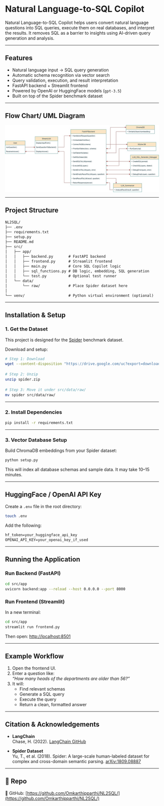 
# Natural Language-to-SQL Copilot

Natural Language-to-SQL Copilot helps users convert natural language questions into SQL queries, execute them on real databases, and interpret the results. It removes SQL as a barrier to insights using AI-driven query generation and analysis.

---

## Features

- Natural language input → SQL query generation
- Automatic schema recognition via vector search
- Query validation, execution, and result interpretation
- FastAPI backend + Streamlit frontend
- Powered by OpenAI or HuggingFace models (`gpt-3.5`)
- Built on top of the Spider benchmark dataset

---

## Flow Chart/ UML Diagram

![Project Flowchart](./Text2SQL.jpg)

---

## Project Structure

```
NL2SQL/
├── .env
├── requirements.txt
├── setup.py
├── README.md
├── src/
│   ├── app/
│   │   ├── backend.py       # FastAPI backend
│   │   ├── frontend.py      # Streamlit frontend
│   │   ├── main.py          # Core SQL Copilot logic
│   │   ├── sql_functions.py # DB logic, embedding, SQL generation
│   │   └── test.py          # Optional test runner
│   └── data/
│       └── raw/             # Place Spider dataset here
│
└── venv/                    # Python virtual environment (optional)
```

---

## Installation & Setup

### 1. Get the Dataset

This project is designed for the [Spider](https://yale-lily.github.io/spider) benchmark dataset.

Download and setup:

```bash
# Step 1: Download
wget --content-disposition "https://drive.google.com/uc?export=download&id=1TqleXec_OykOYFREKKtschzY29dUcVAQ"

# Step 2: Unzip
unzip spider.zip

# Step 3: Move it under src/data/raw/
mv spider src/data/raw/
```

---

### 2. Install Dependencies

```bash
pip install -r requirements.txt
```

---

### 3. Vector Database Setup

Build ChromaDB embeddings from your Spider dataset:

```bash
python setup.py
```

This will index all database schemas and sample data. It may take 10–15 minutes.

---

## HuggingFace / OpenAI API Key

Create a `.env` file in the root directory:

```bash
touch .env
```

Add the following:

```
hf_token=your_huggingface_api_key
OPENAI_API_KEY=your_openai_key_if_used
```

---

## Running the Application

### Run Backend (FastAPI)

```bash
cd src/app
uvicorn backend:app --reload --host 0.0.0.0 --port 8000
```

### Run Frontend (Streamlit)

In a new terminal:

```bash
cd src/app
streamlit run frontend.py
```

Then open: [http://localhost:8501](http://localhost:8501)

---

## Example Workflow

1. Open the frontend UI.
2. Enter a question like:  
   _“How many heads of the departments are older than 56?”_
3. It will:
   - Find relevant schemas
   - Generate a SQL query
   - Execute the query
   - Return a clean, formatted answer

---

## Citation & Acknowledgements

- **LangChain**  
  Chase, H. (2022). [LangChain GitHub](https://github.com/hwchase17/langchain)

- **Spider Dataset**  
  Yu, T., et al. (2018). Spider: A large-scale human-labeled dataset for complex and cross-domain semantic parsing. [arXiv:1809.08887](https://arxiv.org/abs/1809.08887)

---

## 🔗 Repo

📁 GitHub: [https://github.com/Omkarthipparthi/NL2SQL/](https://github.com/Omkarthipparthi/NL2SQL/)
